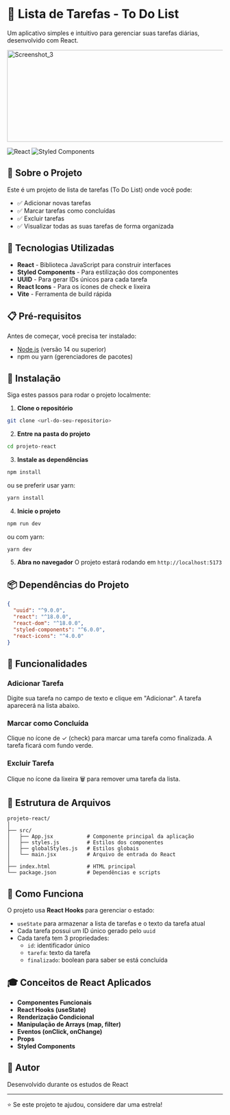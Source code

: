 # 📝 Lista de Tarefas - To Do List

Um aplicativo simples e intuitivo para gerenciar suas tarefas diárias, desenvolvido com React.

<img width="567" height="214" alt="Screenshot_3" src="https://github.com/user-attachments/assets/29d0ecb9-4d58-4415-bdbf-5ee76b682d22" />

![React](https://img.shields.io/badge/React-18.0+-blue.svg)
![Styled Components](https://img.shields.io/badge/Styled--Components-6.0+-pink.svg)

## 🎯 Sobre o Projeto

Este é um projeto de lista de tarefas (To Do List) onde você pode:
- ✅ Adicionar novas tarefas
- ✅ Marcar tarefas como concluídas
- ✅ Excluir tarefas
- ✅ Visualizar todas as suas tarefas de forma organizada

## 🚀 Tecnologias Utilizadas

- **React** - Biblioteca JavaScript para construir interfaces
- **Styled Components** - Para estilização dos componentes
- **UUID** - Para gerar IDs únicos para cada tarefa
- **React Icons** - Para os ícones de check e lixeira
- **Vite** - Ferramenta de build rápida

## 📋 Pré-requisitos

Antes de começar, você precisa ter instalado:
- [Node.js](https://nodejs.org/) (versão 14 ou superior)
- npm ou yarn (gerenciadores de pacotes)

## 🔧 Instalação

Siga estes passos para rodar o projeto localmente:

1. **Clone o repositório**
```bash
git clone <url-do-seu-repositorio>
```

2. **Entre na pasta do projeto**
```bash
cd projeto-react
```

3. **Instale as dependências**
```bash
npm install
```

ou se preferir usar yarn:
```bash
yarn install
```

4. **Inicie o projeto**
```bash
npm run dev
```

ou com yarn:
```bash
yarn dev
```

5. **Abra no navegador**
O projeto estará rodando em `http://localhost:5173`

## 📦 Dependências do Projeto

```json
{
  "uuid": "^9.0.0",
  "react": "^18.0.0",
  "react-dom": "^18.0.0",
  "styled-components": "^6.0.0",
  "react-icons": "^4.0.0"
}
```

## 🎨 Funcionalidades

### Adicionar Tarefa
Digite sua tarefa no campo de texto e clique em "Adicionar". A tarefa aparecerá na lista abaixo.

### Marcar como Concluída
Clique no ícone de ✓ (check) para marcar uma tarefa como finalizada. A tarefa ficará com fundo verde.

### Excluir Tarefa
Clique no ícone da lixeira 🗑️ para remover uma tarefa da lista.

## 📁 Estrutura de Arquivos

```
projeto-react/
│
├── src/
│   ├── App.jsx           # Componente principal da aplicação
│   ├── styles.js         # Estilos dos componentes
│   ├── globalStyles.js   # Estilos globais
│   └── main.jsx          # Arquivo de entrada do React
│
├── index.html            # HTML principal
└── package.json          # Dependências e scripts
```

## 🧠 Como Funciona

O projeto usa **React Hooks** para gerenciar o estado:

- `useState` para armazenar a lista de tarefas e o texto da tarefa atual
- Cada tarefa possui um ID único gerado pelo `uuid`
- Cada tarefa tem 3 propriedades:
  - `id`: identificador único
  - `tarefa`: texto da tarefa
  - `finalizado`: boolean para saber se está concluída

## 🎓 Conceitos de React Aplicados

- **Componentes Funcionais**
- **React Hooks (useState)**
- **Renderização Condicional**
- **Manipulação de Arrays (map, filter)**
- **Eventos (onClick, onChange)**
- **Props**
- **Styled Components**


## 👤 Autor

Desenvolvido durante os estudos de React

---

⭐️ Se este projeto te ajudou, considere dar uma estrela!
